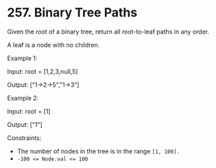 # 257. Binary Tree Paths

Given the root of a binary tree, return all root-to-leaf paths in any order.

A leaf is a node with no children.

Example 1:

Input: root = [1,2,3,null,5]

Output: ["1->2->5","1->3"]

Example 2:

Input: root = [1]

Output: ["1"]

Constraints:

- The number of nodes in the tree is in the range `[1, 100].`
- `-100 <= Node.val <= 100`




